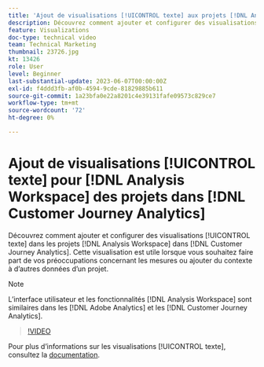 ```yaml
---
title: 'Ajout de visualisations [!UICONTROL texte] aux projets [!DNL Analysis Workspace] '
description: Découvrez comment ajouter et configurer des visualisations [!UICONTROL texte] dans  [!DNL Analysis Workspace]  projets dans  [!DNL Customer Journey Analytics].
feature: Visualizations
doc-type: technical video
team: Technical Marketing
thumbnail: 23726.jpg
kt: 13426
role: User
level: Beginner
last-substantial-update: 2023-06-07T00:00:00Z
exl-id: f4ddd3fb-af0b-4594-9cde-81829885b611
source-git-commit: 1a23bfa0e22a8201c4e39131fafe09573c829ce7
workflow-type: tm+mt
source-wordcount: '72'
ht-degree: 0%

---
```


# Ajout de visualisations [!UICONTROL texte] pour [!DNL Analysis Workspace] des projets dans [!DNL Customer Journey Analytics]

Découvrez comment ajouter et configurer des visualisations [!UICONTROL texte] dans les projets [!DNL Analysis Workspace] dans [!DNL Customer Journey Analytics]. Cette visualisation est utile lorsque vous souhaitez faire part de vos préoccupations concernant les mesures ou ajouter du contexte à d’autres données d’un projet.

>[!NOTE]
>
>L’interface utilisateur et les fonctionnalités [!DNL Analysis Workspace] sont similaires dans les [!DNL Adobe Analytics] et les [!DNL Customer Journey Analytics].

>[!VIDEO](https://video.tv.adobe.com/v/328087/?quality=12&learn=on&captions=fre_fr)

Pour plus d’informations sur les visualisations [!UICONTROL texte], consultez la [documentation](https://experienceleague.adobe.com/docs/analytics-platform/using/cja-workspace/visualizations/text.html?lang=fr).

